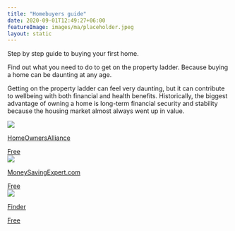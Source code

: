 ```yaml
---
title: "Homebuyers guide"
date: 2020-09-01T12:49:27+06:00
featureImage: images/ma/placeholder.jpeg
layout: static
---
```


Step by step guide to buying your first home.

Find out what you need to do to get on the property ladder. Because buying a home can be daunting at any age.

Getting on the property ladder can feel very daunting, but it can contribute to wellbeing with both financial and health benefits. Historically, the biggest advantage of owning a home is long-term financial security and stability because the housing market almost always went up in value.

<a class="ma-link" href="https://hoa.org.uk/advice/guides-for-homeowners/i-am-buying/the-hoa-step-by-step-guide-to-buying-a-home/"><div class="ma-card ma-card-Wealth"><div class="ma-icon"><img src ="/images/Icon-check - wealth - opacity.svg"/></div><div class="ma-name"><p>HomeOwnersAlliance</p></div><div class="ma-paid-text"><span>Free</span></div></div></a><a class="ma-link" href="https://www.moneysavingexpert.com/mortgages/mortgage-guide/"><div class="ma-card ma-card-Wealth"><div class="ma-icon"><img src ="/images/Icon-check - wealth - opacity.svg"/></div><div class="ma-name"><p>MoneySavingExpert.com</p></div><div class="ma-paid-text"><span>Free</span></div></div></a><a class="ma-link" href="https://www.finder.com/uk/mortgages/first-time-buyer-mortgages"><div class="ma-card ma-card-Wealth"><div class="ma-icon"><img src ="/images/Icon-check - wealth - opacity.svg"/></div><div class="ma-name"><p>Finder</p></div><div class="ma-paid-text"><span>Free</span></div></div></a>  

<br/><br/>






